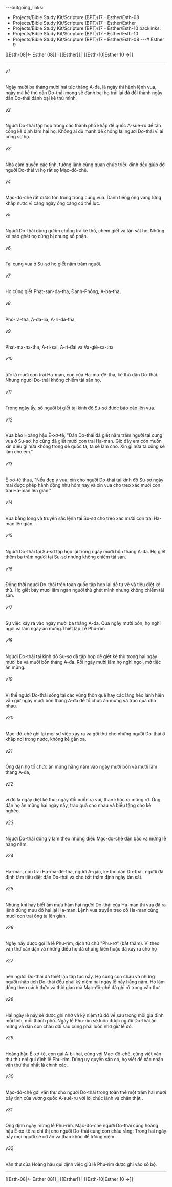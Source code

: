---outgoing_links:
  - Projects/Bible Study Kit/Scripture (BPT)/17 - Esther/Esth-08
  - Projects/Bible Study Kit/Scripture (BPT)/17 - Esther/Esther
  - Projects/Bible Study Kit/Scripture (BPT)/17 - Esther/Esth-10
backlinks:
  - Projects/Bible Study Kit/Scripture (BPT)/17 - Esther/Esth-10
  - Projects/Bible Study Kit/Scripture (BPT)/17 - Esther/Esth-08
---# Esther 9

[[Esth-08|← Esther 08]] | [[Esther]] | [[Esth-10|Esther 10 →]]
***



###### v1 
Ngày mười ba tháng mười hai tức tháng A-đa, là ngày thi hành lệnh vua, ngày mà kẻ thù dân Do-thái mong sẽ đánh bại họ trái lại đã đổi thành ngày dân Do-thái đánh bại kẻ thù mình. 

###### v2 
Người Do-thái tập họp trong các thành phố khắp đế quốc A-suê-ru để tấn công kẻ định làm hại họ. Không ai đủ mạnh để chống lại người Do-thái vì ai cũng sợ họ. 

###### v3 
Nhà cầm quyền các tỉnh, tướng lãnh cùng quan chức triều đình đều giúp đỡ người Do-thái vì họ rất sợ Mạc-đô-chê. 

###### v4 
Mạc-đô-chê rất được tôn trọng trong cung vua. Danh tiếng ông vang lừng khắp nước vì càng ngày ông càng có thể lực. 

###### v5 
Người Do-thái dùng gươm chống trả kẻ thù, chém giết và tàn sát họ. Những kẻ nào ghét họ cũng bị chung số phận. 

###### v6 
Tại cung vua ở Su-sơ họ giết năm trăm người. 

###### v7 
Họ cũng giết Phạt-san-đa-tha, Đanh-Phông, A-ba-tha, 

###### v8 
Phô-ra-tha, A-đa-lia, A-ri-đa-tha, 

###### v9 
Phạt-ma-na-tha, A-ri-sai, A-ri-đai và Va-giê-xa-tha 

###### v10 
tức là mười con trai Ha-man, con của Ha-ma-đê-tha, kẻ thù dân Do-thái. Nhưng người Do-thái không chiếm tài sản họ. 

###### v11 
Trong ngày ấy, số người bị giết tại kinh đô Su-sơ được báo cáo lên vua. 

###### v12 
Vua bảo Hoàng hậu Ê-xơ-tê, "Dân Do-thái đã giết năm trăm người tại cung vua ở Su-sơ, họ cũng đã giết mười con trai Ha-man. Giờ đây em còn muốn xin điều gì nữa không trong đế quốc ta; ta sẽ làm cho. Xin gì nữa ta cũng sẽ làm cho em." 

###### v13 
Ê-xơ-tê thưa, "Nếu đẹp ý vua, xin cho người Do-thái tại kinh đô Su-sơ ngày mai được phép hành động như hôm nay và xin vua cho treo xác mười con trai Ha-man lên giàn." 

###### v14 
Vua bằng lòng và truyền sắc lệnh tại Su-sơ cho treo xác mười con trai Ha-man lên giàn. 

###### v15 
Người Do-thái tại Su-sơ tập họp lại trong ngày mười bốn tháng A-đa. Họ giết thêm ba trăm người tại Su-sơ nhưng không chiếm tài sản. 

###### v16 
Đồng thời người Do-thái trên toàn quốc tập họp lại để tự vệ và tiêu diệt kẻ thù. Họ giết bảy mươi lăm ngàn người thù ghét mình nhưng không chiếm tài sản. 

###### v17 
Sự việc xảy ra vào ngày mười ba tháng A-đa. Qua ngày mười bốn, họ nghỉ ngơi và làm ngày ăn mừng.Thiết lập Lễ Phu-rim 

###### v18 
Người Do-thái tại kinh đô Su-sơ đã tập họp để giết kẻ thù trong hai ngày mười ba và mười bốn tháng A-đa. Rồi ngày mười lăm họ nghỉ ngơi, mở tiệc ăn mừng. 

###### v19 
Vì thế người Do-thái sống tại các vùng thôn quê hay các làng hẻo lánh hiện vẫn giữ ngày mười bốn tháng A-đa để tổ chức ăn mừng và trao quà cho nhau. 

###### v20 
Mạc-đô-chê ghi lại mọi sự việc xảy ra và gởi thư cho những người Do-thái ở khắp nơi trong nước, không kể gần xa. 

###### v21 
Ông dặn họ tổ chức ăn mừng hằng năm vào ngày mười bốn và mười lăm tháng A-đa, 

###### v22 
vì đó là ngày diệt kẻ thù; ngày đổi buồn ra vui, than khóc ra mừng rỡ. Ông dặn họ ăn mừng hai ngày nầy, trao quà cho nhau và biếu tặng cho kẻ nghèo. 

###### v23 
Người Do-thái đồng ý làm theo những điều Mạc-đô-chê dặn bảo và mừng lễ hàng năm. 

###### v24 
Ha-man, con trai Ha-ma-đê-tha, người A-gác, kẻ thù dân Do-thái, người đã định tâm tiêu diệt dân Do-thái và cho bắt thăm định ngày tàn sát. 

###### v25 
Nhưng khi hay biết âm mưu hãm hại người Do-thái của Ha-man thì vua đã ra lệnh dùng mưu đó hại lại Ha-man. Lệnh vua truyền treo cổ Ha-man cùng mười con trai ông ta lên giàn. 

###### v26 
Ngày nầy được gọi là lễ Phu-rim, dịch từ chữ "Phu-rơ" (bắt thăm). Vì theo văn thư căn dặn và những điều họ đã chứng kiến hoặc đã xảy ra cho họ 

###### v27 
nên người Do-thái đã thiết lập tập tục nầy. Họ cùng con cháu và những người nhập tịch Do-thái đều phải kỷ niệm hai ngày lễ nầy hằng năm. Họ làm đúng theo cách thức và thời gian mà Mạc-đô-chê đã ghi rõ trong văn thư. 

###### v28 
Hai ngày lễ nầy sẽ được ghi nhớ và kỷ niệm từ đó về sau trong mỗi gia đình mỗi tỉnh, mỗi thành phố. Ngày lễ Phu-rim sẽ luôn được người Do-thái ăn mừng và dặn con cháu đời sau cũng phải luôn nhớ giữ lễ đó. 

###### v29 
Hoàng hậu Ê-xơ-tê, con gái A-bi-hai, cùng với Mạc-đô-chê, cũng viết văn thư thứ nhì qui định lễ Phu-rim. Dùng uy quyền sẵn có, họ viết để xác nhận văn thư thứ nhất là chính xác. 

###### v30 
Mạc-đô-chê gởi văn thư cho người Do-thái trong toàn thể một trăm hai mươi bảy tỉnh của vương quốc A-suê-ru với lời chúc lành và chân thật . 

###### v31 
Ông định ngày mừng lễ Phu-rim. Mạc-đô-chê người Do-thái cùng hoàng hậu Ê-xơ-tê ra chỉ thị cho người Do-thái cùng con cháu rằng: Trong hai ngày nầy mọi người sẽ cữ ăn và than khóc để tưởng niệm. 

###### v32 
Văn thư của Hoàng hậu qui định việc giữ lễ Phu-rim được ghi vào sổ bộ.

***
[[Esth-08|← Esther 08]] | [[Esther]] | [[Esth-10|Esther 10 →]]

